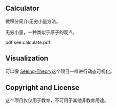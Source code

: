## Calculator
微积分简介:无穷小量方法。

无穷小量，一种类似于原子的观点。

pdf see:calculate.pdf

## Visualization
可以像 [Seeing-Theory](https://github.com/seeingtheory/Seeing-Theory)这个项目一样进行动态可视化。

## Copyright and License
这个项目仅仅用于教育，不可用于其他非教育用途。
